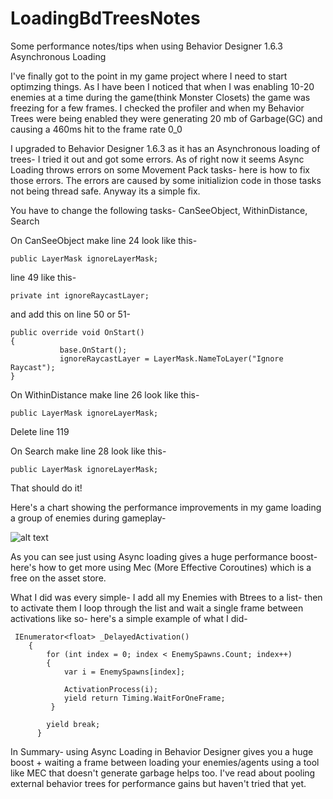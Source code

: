 # LoadingBdTreesNotes
Some performance notes/tips when using Behavior Designer 1.6.3 Asynchronous Loading

I've finally got to the point in my game project where I need to start optimzing things. As I have been
I noticed that when I was enabling 10-20 enemies at a time during the game(think Monster Closets) the game 
was freezing for a few frames. I checked the profiler and when my Behavior Trees were being enabled they
were generating 20 mb of Garbage(GC) and causing a 460ms hit to the frame rate 0_0

I upgraded to Behavior Designer 1.6.3 as it has an Asynchronous loading of trees- I tried it out and got
some errors. As of right now it seems Async Loading throws errors on some Movement Pack tasks- here is how 
to fix those errors. The errors are caused by some initializion code in those tasks not being thread safe.
Anyway its a simple fix.

You have to change the following tasks- CanSeeObject, WithinDistance, Search

On CanSeeObject make line 24 look like this-

```
public LayerMask ignoreLayerMask;
```
 
 line 49 like this-
 
 ```
 private int ignoreRaycastLayer;
 ```
 
 and add this on line 50 or 51-
 
 ```
public override void OnStart()
{
            base.OnStart();
            ignoreRaycastLayer = LayerMask.NameToLayer("Ignore Raycast");
}
```

On WithinDistance make line 26 look like this-

```
public LayerMask ignoreLayerMask;
```

Delete line 119

On Search make line 28 look like this-

```
public LayerMask ignoreLayerMask;
```
        
That should do it!

Here's a chart showing the performance improvements in my game loading a group of enemies during gameplay-

![alt text](https://i.imgur.com/44QcJIZ.png)

As you can see just using Async loading gives a huge performance boost- here's how to get more using 
Mec (More Effective Coroutines) which is a free on the asset store.

What I did was every simple- I add all my Enemies with Btrees to a list- then to activate them I loop through
the list and wait a single frame between activations like so- here's a simple example of what I did-

```
 IEnumerator<float> _DelayedActivation()
    {
        for (int index = 0; index < EnemySpawns.Count; index++)
        {
            var i = EnemySpawns[index];

            ActivationProcess(i);
            yield return Timing.WaitForOneFrame;           
         }

        yield break;
      }
```
      
In Summary- using Async Loading in Behavior Designer gives you a huge boost + waiting a frame between loading your enemies/agents using a tool like MEC that doesn't generate garbage helps too. I've read about pooling external behavior trees for performance gains but haven't tried that yet.

